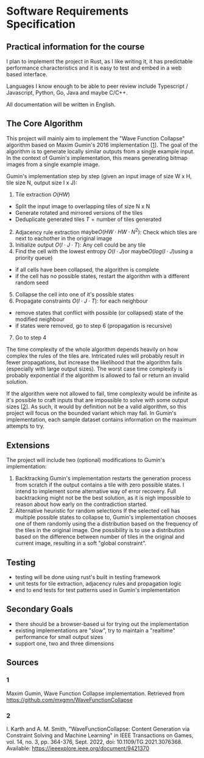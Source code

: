 # Software Requirements Specification

## Practical information for the course

I plan to implement the project in Rust, as I like writing it, it has predictable performance characteristics and it is easy to test and embed in a web based interface.

Languages I know enough to be able to peer review include Typescript / Javascript, Python, Go, Java and maybe C/C++.

All documentation will be written in English.

## The Core Algorithm

This project will mainly aim to implement the "Wave Function Collapse" algorithm based on Maxim Gumin's 2016 implementation [[1](#1)]. The goal of the algorithm is to generate locally similar outputs from a single example input. In the context of Gumin's implementation, this means generating bitmap images from a single example image.

Gumin's implementation step by step (given an input image of size W x H, tile size N, output size I x J):

1. Tile extraction $O(HW)$

- Split the input image to overlapping tiles of size N x N
- Generate rotated and mirrored versions of the tiles
- Deduplicate generated tiles
  $T = \text{number of tiles generated}$

2. Adjacency rule extraction $\text{maybe} O(HW \cdot HW \cdot N^2)$: Check which tiles are next to eachother in the original image
3. Initialize output $O(I \cdot J \cdot T)$: Any cell could be any tile
4. Find the cell with the lowest entropy $O(I \cdot J) \text{or maybe} O(log (I \cdot J) \text{using a priority queue})$

- if all cells have been collapsed, the algorithm is complete
- if the cell has no possible states, restart the algorithm with a different random seed

5. Collapse the cell into one of it's possible states
6. Propagate constraints $O(I \cdot J \cdot T)$: for each neighbour

- remove states that conflict with possible (or collapsed) state of the modified neighbour
- if states were removed, go to step 6 (propagation is recursive)

7. Go to step 4

The time complexity of the whole algorithm depends heavily on how complex the rules of the tiles are. Intricated rules will probably result in fewer propagations, but increase the likelihood that the algorithm fails (especially with large output sizes). The worst case time complexity is probably exponential if the algorithm is allowed to fail or return an invalid solution.

If the algorithm were not allowed to fail, time complexity would be infinite as it's possible to craft inputs that are impossible to solve with some output sizes [[2](#2)]. As such, it would by definition not be a valid algorithm, so this project will focus on the bounded variant which may fail. In Gumin's implementation, each sample dataset contains information on the maximum attempts to try.

## Extensions

The project will include two (optional) modifications to Gumin's implementation:

1. Backtracking
   Gumin's implementation restarts the generation process from scratch if the output contains a tile with zero possible states. I intend to implement some alternative way of error recovery. Full backtracking might not be the best solution, as it is nigh impossible to reason about how early on the contradiction started.
2. Alternative heuristic for random selections
   If the selected cell has multiple possible states to collapse to, Gumin's implementation chooses one of them randomly using the a distribution based on the frequency of the tiles in the original image. One possibility is to use a distribution based on the difference between number of tiles in the original and current image, resulting in a soft "global constraint".

## Testing

- testing will be done using rust's built in testing framework
- unit tests for tile extraction, adjacency rules and propagation logic
- end to end tests for test patterns used in Gumin's implementation

## Secondary Goals

- there should be a browser-based ui for trying out the implementation
- existing implementations are "slow", try to maintain a "realtime" performance for small output sizes
- support one, two and three dimensions

## Sources

### 1

Maxim Gumin, Wave Function Collapse implementation. Retrieved from https://github.com/mxgmn/WaveFunctionCollapse

### 2

I. Karth and A. M. Smith, "WaveFunctionCollapse: Content Generation via Constraint Solving and Machine Learning" in IEEE Transactions on Games, vol. 14, no. 3, pp. 364-376, Sept. 2022, doi: 10.1109/TG.2021.3076368. Available: https://ieeexplore.ieee.org/document/9421370
